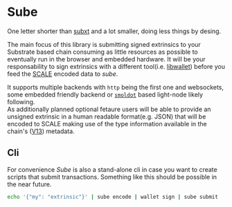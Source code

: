 # Sube

One letter shorter than [subxt](https://github.com/paritytech/substrate-subxt) and a lot smaller, doing less things by desing.

The main focus of this library is submitting signed extrinsics to your Substrate based chain consuming as little resources as possible to eventually run in the browser and embedded hardware. It will be your responsability to sign extrinsics with a different tool(i.e. [libwallet](https://github.com/valibre-org/libwallet)) before you feed the [SCALE](https://github.com/paritytech/parity-scale-codec) encoded data to _sube_.

It supports multiple backends with `http` being the first one and websockets, some embedded friendly backend or [`smoldot`](https://github.com/paritytech/smoldot) based light-node likely following.  
As additionally planned optional fetaure users will be able to provide an unsigned extrinsic in a human readable format(e.g. JSON) that will be encoded to SCALE making use of the type information available in the chain's ([V13](https://github.com/paritytech/frame-metadata/blob/main/frame-metadata/src/v13.rs)) metadata.

## Cli

For convenience _Sube_ is also a stand-alone cli in case you want to create scripts that submit transactions. Something like this should be possible in the near future.

```sh
echo '{"my": "extrinsic"}' | sube encode | wallet sign | sube submit
```

